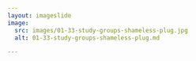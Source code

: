 ```yaml
---
layout: imageslide
image:
  src: images/01-33-study-groups-shameless-plug.jpg
  alt: 01-33-study-groups-shameless-plug.md

---
```

